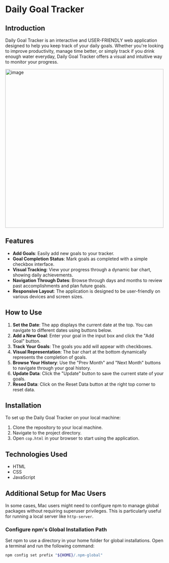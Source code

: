 
# Daily Goal Tracker

## Introduction
Daily Goal Tracker is an interactive and USER-FRIENDLY web application designed to help you keep track of your daily goals. Whether you're looking to improve productivity, manage time better, or simply track if you drink enough water everyday, Daily Goal Tracker offers a visual and intuitive way to monitor your progress.

<img src="https://github.com/eypkllas/Daily-Goal-Tracker/assets/113202169/1b70919d-171e-4e4f-9afa-3997d0f7394c" alt="image" width="500">


## Features
- **Add Goals**: Easily add new goals to your tracker.
- **Goal Completion Status**: Mark goals as completed with a simple checkbox interface.
- **Visual Tracking**: View your progress through a dynamic bar chart, showing daily achievements.
- **Navigation Through Dates**: Browse through days and months to review past accomplishments and plan future goals.
- **Responsive Layout**: The application is designed to be user-friendly on various devices and screen sizes.

## How to Use
1. **Set the Date**: The app displays the current date at the top. You can navigate to different dates using buttons below.
2. **Add a New Goal**: Enter your goal in the input box and click the "Add Goal" button.
3. **Track Your Goals**: The goals you add will appear with checkboxes.
4. **Visual Representation**: The bar chart at the bottom dynamically represents the completion of goals.
5. **Browse Your History**: Use the "Prev Month" and "Next Month" buttons to navigate through your goal history.
6. **Update Data**: Click the "Update" button to save the current state of your goals.
7. **Resed Data**: Click on the Reset Data button at the right top corner to reset data.

## Installation
To set up the Daily Goal Tracker on your local machine:
1. Clone the repository to your local machine.
2. Navigate to the project directory.
3. Open `cop.html` in your browser to start using the application.

## Technologies Used
- HTML
- CSS
- JavaScript




## Additional Setup for Mac Users

In some cases, Mac users might need to configure npm to manage global packages without requiring superuser privileges. This is particularly useful for running a local server like `http-server`.

### Configure npm's Global Installation Path

Set npm to use a directory in your home folder for global installations. Open a terminal and run the following command:

```sh
npm config set prefix "${HOME}/.npm-global"



